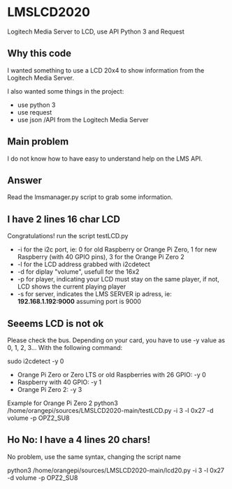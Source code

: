 # LMSLCD2020
Logitech Media Server to LCD, use API Python 3 and Request

## Why this code
I wanted something to use a LCD 20x4 to show information from the Logitech Media Server.

I also wanted some things in the project:
* use python 3
* use request
* use json /API from the Logitech Media Server

## Main problem
I do not know how to have easy to understand help on the LMS API.

## Answer
Read the lmsmanager.py script to grab some information.


## I have 2 lines 16 char LCD

Congratulations! run the script testLCD.py
* -i for the i2c port, ie: 0 for old Raspberry or Orange Pi Zero, 1 for new Raspberry (with 40 GPIO pins), 3 for the Orange Pi Zero 2
* -l for the LCD address grabbed with i2cdetect
* -d for diplay "volume", usefull for the 16x2
* -p for player, indicating your LCD must stay on the same player, if not, LCD shows the current playing player
* -s for server, indicates the LMS SERVER ip adress, ie: **192.168.1.192:9000** assuming port is 9000 

## Seeems LCD is not ok

Please check the bus. Depending on your card, you have to use -y value as 0, 1, 2, 3... With the following command:

sudo i2cdetect -y 0

* Orange Pi Zero or Zero LTS or old Raspberries with 26 GPIO: -y 0
* Raspberry with 40 GPIO: -y 1
* Orange Pi Zero 2: -y 3


Example for Orange Pi Zero 2
python3 /home/orangepi/sources/LMSLCD2020-main/testLCD.py -i 3 -l 0x27 -d volume -p OPZ2_SU8

## Ho No: I have a 4 lines 20 chars!
No problem, use the same syntax, changing the script name

python3 /home/orangepi/sources/LMSLCD2020-main/lcd20.py -i 3 -l 0x27 -d volume -p OPZ2_SU8
